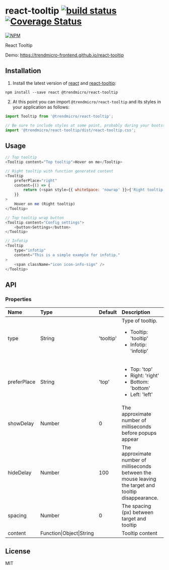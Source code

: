 # react-tooltip [![build status](https://travis-ci.org/trendmicro-frontend/react-tooltip.svg?branch=master)](https://travis-ci.org/trendmicro-frontend/react-tooltip) [![Coverage Status](https://coveralls.io/repos/github/trendmicro-frontend/react-tooltip/badge.svg?branch=master)](https://coveralls.io/github/trendmicro-frontend/react-tooltip?branch=master)

[![NPM](https://nodei.co/npm/@trendmicro/react-tooltip.png?downloads=true&stars=true)](https://nodei.co/npm/@trendmicro/react-tooltip/)

React Tooltip

Demo: https://trendmicro-frontend.github.io/react-tooltip

## Installation

1. Install the latest version of [react](https://github.com/facebook/react) and [react-tooltip](https://github.com/trendmicro-frontend/react-tooltip):

  ```
  npm install --save react @trendmicro/react-tooltip
  ```

2. At this point you can import `@trendmicro/react-tooltip` and its styles in your application as follows:

  ```js
  import Tooltip from '@trendmicro/react-tooltip';

  // Be sure to include styles at some point, probably during your bootstraping
  import '@trendmicro/react-tooltip/dist/react-tooltip.css';
  ```

## Usage

```js
// Top tooltip
<Tooltip content="Top tooltip">Hover on me</Tooltip>

// Right tooltip with function generated content
<Tooltip
    preferPlace="right"
    content={() => {
        return (<span style={{ whiteSpace: 'nowrap' }}>{'Right tooltip'}</span>);
    }}
>
    Hover on me (Right tooltip)
</Tooltip>

// Top tooltip wrap button
<Tooltip content="Config settings">
    <button>Settings</button>
</Tooltip>

// Infotip
<Tooltip
    type="infotip"
    content="This is a simple example for infotip."
>
    <span className="icon icon-info-sign" />
</Tooltip>
```


## API

### Properties

<table>
  <thead>
    <tr>
      <th align="left">Name</th>
      <th align="left">Type</th>
      <th align="left">Default</th>
      <th align="left">Description</th>
    </tr>
  </thead>
  <tbody>
    <tr>
      <td>type</td>
      <td>String</td>
      <td>'tooltip'</td>
      <td>
          Type of tooltip.
          <ul>
              <li>Tooltip: 'tooltip'</li>
              <li>Infotip: 'infotip'</li>
          </ul>
      </td>
    </tr>
    <tr>
      <td>preferPlace</td>
      <td>String</td>
      <td>'top'</td>
      <td>
          <ul>
              <li>Top: 'top'</li>
              <li>Right: 'right'</li>
              <li>Bottom: 'bottom'</li>
              <li>Left: 'left'</li>
          </ul>
      </td>
    </tr>
    <tr>
      <td>showDelay</td>
      <td>Number</td>
      <td>0</td>
      <td>The approximate number of milliseconds before popups appear</td>
    </tr>
    <tr>
      <td>hideDelay</td>
      <td>Number</td>
      <td>100</td>
      <td>The approximate number of milliseconds between the mouse leaving the target and tooltip disappearance.</td>
    </tr>
    <tr>
      <td>spacing</td>
      <td>Number</td>
      <td>0</td>
      <td>The spacing (px) between target and tooltip</td>
    </tr>
    <tr>
      <td>content</td>
      <td>Function|Object|String</td>
      <td></td>
      <td>Tooltip content</td>
    </tr>
  </tbody>
</table>

## License

MIT
